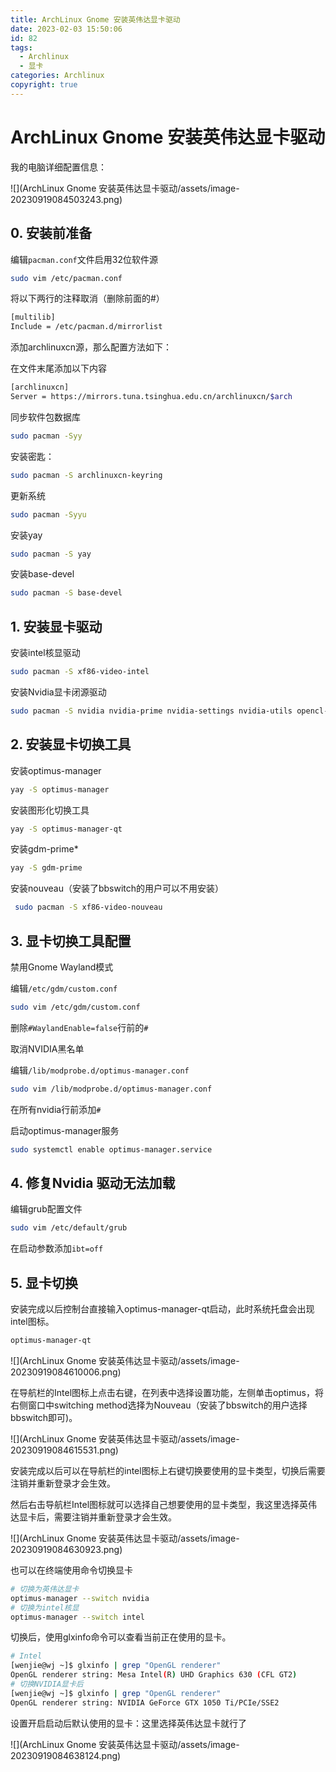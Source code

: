 ```yaml
---
title: ArchLinux Gnome 安装英伟达显卡驱动
date: 2023-02-03 15:50:06
id: 82
tags: 
  - Archlinux
  - 显卡
categories: Archlinux
copyright: true
---
```




# ArchLinux Gnome 安装英伟达显卡驱动

我的电脑详细配置信息：

![](ArchLinux Gnome 安装英伟达显卡驱动/assets/image-20230919084503243.png)

## 0. 安装前准备

编辑`pacman.conf`文件启用32位软件源

```bash
sudo vim /etc/pacman.conf
```

将以下两行的注释取消（删除前面的#）

```bash
[multilib]
Include = /etc/pacman.d/mirrorlist
```

添加archlinuxcn源，那么配置方法如下：

在文件末尾添加以下内容

```bash
[archlinuxcn]
Server = https://mirrors.tuna.tsinghua.edu.cn/archlinuxcn/$arch
```

同步软件包数据库

```bash
sudo pacman -Syy
```

安装密匙：

```bash
sudo pacman -S archlinuxcn-keyring
```

更新系统

```bash
sudo pacman -Syyu
```

安装yay
```bash
sudo pacman -S yay
```

安装base-devel

```bash
sudo pacman -S base-devel
```

## 1. 安装显卡驱动

安装intel核显驱动

```bash
sudo pacman -S xf86-video-intel
```

安装Nvidia显卡闭源驱动

```bash
sudo pacman -S nvidia nvidia-prime nvidia-settings nvidia-utils opencl-nvidia lib32-nvidia-utils lib32-opencl-nvidia
```

## 2. 安装显卡切换工具

安装optimus-manager

```bash
yay -S optimus-manager
```

安装图形化切换工具

```bash
yay -S optimus-manager-qt
```

安装gdm-prime*

```bash
yay -S gdm-prime
```

安装nouveau（安装了bbswitch的用户可以不用安装）

```bash
 sudo pacman -S xf86-video-nouveau
```

## 3. 显卡切换工具配置

禁用Gnome Wayland模式

编辑`/etc/gdm/custom.conf`

```bash
sudo vim /etc/gdm/custom.conf
```

删除`#WaylandEnable=false`行前的`#`

取消NVIDIA黑名单

编辑`/lib/modprobe.d/optimus-manager.conf`

```bash
sudo vim /lib/modprobe.d/optimus-manager.conf
```

在所有nvidia行前添加`#`

启动optimus-manager服务

```bash
sudo systemctl enable optimus-manager.service
```

## 4. 修复Nvidia 驱动无法加载

编辑grub配置文件

```bash
sudo vim /etc/default/grub
```

在启动参数添加`ibt=off`

## 5. 显卡切换

安装完成以后控制台直接输入optimus-manager-qt启动，此时系统托盘会出现intel图标。

```bash
optimus-manager-qt
```

![](ArchLinux Gnome 安装英伟达显卡驱动/assets/image-20230919084610006.png)

在导航栏的Intel图标上点击右键，在列表中选择设置功能，左侧单击optimus，将右侧窗口中switching method选择为Nouveau（安装了bbswitch的用户选择bbswitch即可)。

![](ArchLinux Gnome 安装英伟达显卡驱动/assets/image-20230919084615531.png)

安装完成以后可以在导航栏的intel图标上右键切换要使用的显卡类型，切换后需要注销并重新登录才会生效。

然后右击导航栏Intel图标就可以选择自己想要使用的显卡类型，我这里选择英伟达显卡后，需要注销并重新登录才会生效。

![](ArchLinux Gnome 安装英伟达显卡驱动/assets/image-20230919084630923.png)

也可以在终端使用命令切换显卡

```bash
# 切换为英伟达显卡
optimus-manager --switch nvidia
# 切换为intel核显
optimus-manager --switch intel
```

切换后，使用glxinfo命令可以查看当前正在使用的显卡。

```bash
# Intel
[wenjie@wj ~]$ glxinfo | grep "OpenGL renderer"
OpenGL renderer string: Mesa Intel(R) UHD Graphics 630 (CFL GT2)
# 切换NVIDIA显卡后
[wenjie@wj ~]$ glxinfo | grep "OpenGL renderer"
OpenGL renderer string: NVIDIA GeForce GTX 1050 Ti/PCIe/SSE2
```

设置开启启动后默认使用的显卡：这里选择英伟达显卡就行了

![](ArchLinux Gnome 安装英伟达显卡驱动/assets/image-20230919084638124.png)